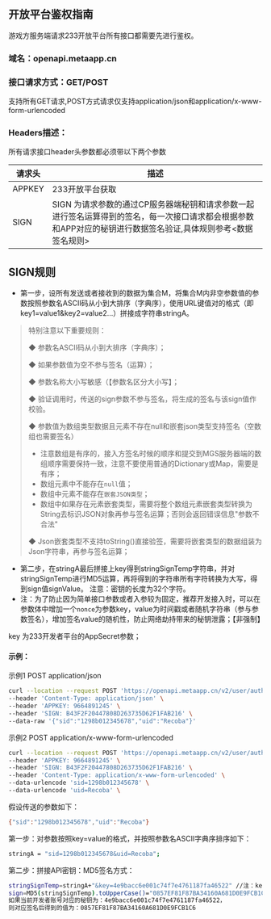 ## 开放平台鉴权指南

游戏方服务端请求233开放平台所有接口都需要先进行鉴权。

### 域名：openapi.metaapp.cn

### 接口请求方式：GET/POST

支持所有GET请求,POST方式请求仅支持application/json和application/x-www-form-urlencoded

### Headers描述：

所有请求接口header头参数都必须带以下两个参数

| 请求头 | 描述                                                         |
| ------ | ------------------------------------------------------------ |
| APPKEY | 233开放平台获取                                              |
| SIGN   | SIGN 为请求参数的通过CP服务器端秘钥和请求参数一起进行签名运算得到的签名，每一次接口请求都会根据参数和APP对应的秘钥进行数据签名验证,具体规则参考<数据签名规则> |

## SIGN规则

- 第一步，设所有发送或者接收到的数据为集合M，将集合M内非空参数值的参数按照参数名ASCII码从小到大排序（字典序），使用URL键值对的格式（即key1=value1&key2=value2…）拼接成字符串stringA。

> 特别注意以下重要规则：
>
> ◆ 参数名ASCII码从小到大排序（字典序）；
>
> ◆ 如果参数值为空不参与签名（运算）；
>
> ◆ 参数名称大小写敏感（【参数名区分大小写】；
>
> ◆ 验证调用时，传送的sign参数不参与签名，将生成的签名与该sign值作校验。
>
> ◆ 参数值为数组类型数据且元素不存在null和嵌套json类型支持签名（空数组也需要签名）
>
> - 注意数组是有序的，接入方签名时候的顺序和提交到MGS服务器端的数组顺序需要保持一致，注意不要使用普通的Dictionary或Map，需要是有序；
> - 数组元素中不能存在`null`值；
> - 数组中元素不能存在`嵌套JSON类型`；
> - 数组中如果存在元素嵌套类型，需要将整个数组元素嵌套类型转换为String去标识JSON对象再参与签名运算；否则会返回错误信息"参数不合法"
>
> ◆ Json嵌套类型不支持toString()直接验签，需要将嵌套类型的数据组装为Json字符串，再参与签名运算；

- 第二步，在stringA最后拼接上key得到stringSignTemp字符串，并对stringSignTemp进行MD5运算，再将得到的字符串所有字符转换为大写，得到sign值signValue。 注意：密钥的长度为32个字符。
- 注：为了防止因为简单接口参数或者入参较为固定，推荐开发接入时，可以在参数体中增加一个`nonce`为参数key，value为时间戳或者随机字符串（参与参数签名），增加签名value的随机性，防止网络劫持带来的秘钥泄露；【非强制】

 key 为233开发者平台的AppSecret参数；

#### 示例：

 示例1 POST application/json

```Bash
curl --location --request POST 'https://openapi.metaapp.cn/v2/user/auth' \ 
--header 'Content-Type: application/json' \ 
--header 'APPKEY: 9664891245' \ 
--header 'SIGN: B43F2F20447808D263735D62F1FAB216' \ 
--data-raw '{"sid":"1298b012345678","uid":"Recoba"}'
```

示例2 POST application/x-www-form-urlencoded

```Bash
curl --location --request POST 'https://openapi.metaapp.cn/v2/user/auth' \ 
--header 'APPKEY: 9664891245' \ 
--header 'SIGN: B43F2F20447808D263735D62F1FAB216' \ 
--header 'Content-Type: application/x-www-form-urlencoded' \ 
--data-urlencode 'sid=1298b012345678' \ 
--data-urlencode 'uid=Recoba' \
```

假设传送的参数如下：

```Bash
{"sid":"1298b012345678","uid":"Recoba"}
```

第一步：对参数按照key=value的格式，并按照参数名ASCII字典序排序如下：

```Bash
stringA = "sid=1298b012345678&uid=Recoba";
```

第二步：拼接API密钥：MD5签名方式：

```Bash
stringSignTemp=stringA+"&key=4e9bacc6e001c74f7e4761187fa46522" //注：key为在233开发者平台的AppSecret 
sign=MD5(stringSignTemp).toUpperCase()="0857EF81F87BA34160A681D0E9FCB1C6" //注：MD5签名方式
如果当前开发者账号对应的秘钥为：4e9bacc6e001c74f7e4761187fa46522，
则对应签名后得到的值为：0857EF81F87BA34160A681D0E9FCB1C6
```